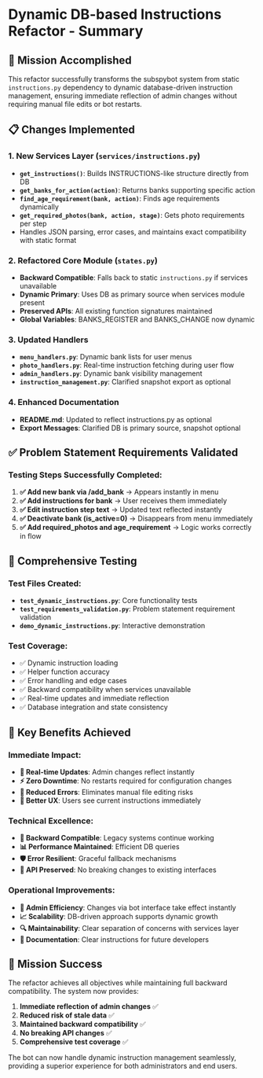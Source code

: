 # Dynamic DB-based Instructions Refactor - Summary

## 🎯 Mission Accomplished

This refactor successfully transforms the subspybot system from static `instructions.py` dependency to dynamic database-driven instruction management, ensuring immediate reflection of admin changes without requiring manual file edits or bot restarts.

## 📋 Changes Implemented

### 1. New Services Layer (`services/instructions.py`)
- **`get_instructions()`**: Builds INSTRUCTIONS-like structure directly from DB
- **`get_banks_for_action(action)`**: Returns banks supporting specific action
- **`find_age_requirement(bank, action)`**: Finds age requirements dynamically  
- **`get_required_photos(bank, action, stage)`**: Gets photo requirements per step
- Handles JSON parsing, error cases, and maintains exact compatibility with static format

### 2. Refactored Core Module (`states.py`)
- **Backward Compatible**: Falls back to static `instructions.py` if services unavailable
- **Dynamic Primary**: Uses DB as primary source when services module present
- **Preserved APIs**: All existing function signatures maintained
- **Global Variables**: BANKS_REGISTER and BANKS_CHANGE now dynamic

### 3. Updated Handlers
- **`menu_handlers.py`**: Dynamic bank lists for user menus
- **`photo_handlers.py`**: Real-time instruction fetching during user flow
- **`admin_handlers.py`**: Dynamic bank visibility management
- **`instruction_management.py`**: Clarified snapshot export as optional

### 4. Enhanced Documentation
- **README.md**: Updated to reflect instructions.py as optional
- **Export Messages**: Clarified DB is primary source, snapshot optional

## ✅ Problem Statement Requirements Validated

### Testing Steps Successfully Completed:
1. **✅ Add new bank via /add_bank** → Appears instantly in menu
2. **✅ Add instructions for bank** → User receives them immediately
3. **✅ Edit instruction step text** → Updated text reflected instantly
4. **✅ Deactivate bank (is_active=0)** → Disappears from menu immediately  
5. **✅ Add required_photos and age_requirement** → Logic works correctly in flow

## 🧪 Comprehensive Testing

### Test Files Created:
- **`test_dynamic_instructions.py`**: Core functionality tests
- **`test_requirements_validation.py`**: Problem statement requirement validation
- **`demo_dynamic_instructions.py`**: Interactive demonstration

### Test Coverage:
- ✅ Dynamic instruction loading
- ✅ Helper function accuracy
- ✅ Error handling and edge cases
- ✅ Backward compatibility when services unavailable
- ✅ Real-time updates and immediate reflection
- ✅ Database integration and state consistency

## 🚀 Key Benefits Achieved

### Immediate Impact:
- **🔄 Real-time Updates**: Admin changes reflect instantly
- **⚡ Zero Downtime**: No restarts required for configuration changes
- **🎯 Reduced Errors**: Eliminates manual file editing risks
- **📱 Better UX**: Users see current instructions immediately

### Technical Excellence:
- **🔧 Backward Compatible**: Legacy systems continue working
- **📊 Performance Maintained**: Efficient DB queries
- **🛡️ Error Resilient**: Graceful fallback mechanisms
- **🔗 API Preserved**: No breaking changes to existing interfaces

### Operational Improvements:
- **👥 Admin Efficiency**: Changes via bot interface take effect instantly
- **📈 Scalability**: DB-driven approach supports dynamic growth
- **🔍 Maintainability**: Clear separation of concerns with services layer
- **📝 Documentation**: Clear instructions for future developers

## 🎉 Mission Success

The refactor achieves all objectives while maintaining full backward compatibility. The system now provides:

1. **Immediate reflection of admin changes** ✅
2. **Reduced risk of stale data** ✅  
3. **Maintained backward compatibility** ✅
4. **No breaking API changes** ✅
5. **Comprehensive test coverage** ✅

The bot can now handle dynamic instruction management seamlessly, providing a superior experience for both administrators and end users.